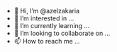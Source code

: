 - 👋 Hi, I’m @azelzakaria
- 👀 I’m interested in ...
- 🌱 I’m currently learning ...
- 💞️ I’m looking to collaborate on ...
- 📫 How to reach me ...

<!---
azelzakaria/azelzakaria is a ✨ special ✨ repository because its `README.md` (this file) appears on your GitHub profile.
You can click the Preview link to take a look at your changes.
--->
